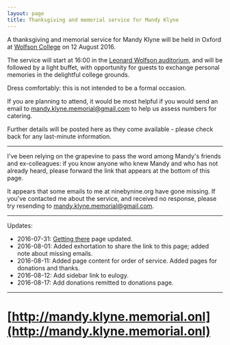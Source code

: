 ```yaml
---
layout: page
title: Thanksgiving and memorial service for Mandy Klyne
---
```


A thanksgiving and memorial service for Mandy Klyne will be held in Oxford at [Wolfson College](https://www.wolfson.ox.ac.uk) on 12 August 2016.

The service will start at 16:00 in the [Leonard Wolfson auditorium](https://www.wolfson.ox.ac.uk/gallery/meeting-spaces), and will be followed by a light buffet, with opportunity for guests to exchange personal memories in the delightful college grounds.

Dress comfortably: this is not intended to be a formal occasion.

If you are planning to attend, it would be most helpful if you would send an email to [<mandy.klyne.memorial@gmail.com>](mailto:mandy.klyne.memorial@gmail.com) to help us assess numbers for catering.

Further details will be posted here as they come available - please check back for any last-minute information.

----

I've been relying on the grapevine to pass the word among Mandy's friends and ex-colleagues: if you know anyone who knew Mandy and who has not already heard, please forward the link that appears at the bottom of this page.

It appears that some emails to me at ninebynine.org have gone missing.  If you've contacted me about the service, and received no response, please try resending to [<mandy.klyne.memorial@gmail.com>](mailto:mandy.klyne.memorial@gmail.com).

----

Updates:

* 2016-07-31: [Getting there](./location.html) page updated.
* 2016-08-01: Added exhortation to share the link to this page; added note about missing emails.
* 2016-08-11: Added page content for order of service.  Added pages for donations and thanks.
* 2016-08-12: Add sidebar link to eulogy.
* 2016-08-17: Add donations remitted to donations page.

----

# [http://mandy.klyne.memorial.onl](http://mandy.klyne.memorial.onl)
